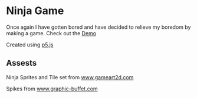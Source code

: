 # Ninja Game

Once again I have gotten bored and have decided to relieve my boredom by making a game.  Check out the [Demo](https://omareq.github.io/ninja-game)

Created using [p5.js](https://p5js.org/)

## Assests

Ninja Sprites and Tile set from www.gameart2d.com

Spikes from www.graphic-buffet.com

